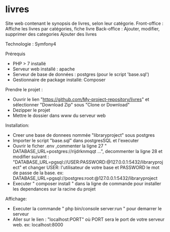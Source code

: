 # livres
Site web contenant le synopsis de livres, selon leur catégorie.
Front-office : Affiche les livres par catégories, fiche livre
Back-office : Ajouter, modifier, supprimer des categories
              Ajouter des livres

Technologie : Symfony4

Prérequis
  - PHP > 7 installé
  - Serveur web installé : apache
  - Serveur de base de données : postgres (pour le script 'base.sql')
  - Gestionnaire de package installé: Composer
  
Prendre le projet : 
  - Ouvrir le lien "https://github.com/My-project-repository/livres" et sélectionner "Download Zip" sous "Clone or Download"
  - Dezipper le projet
  - Mettre le dossier dans www du serveur web
  
Installation:
  
  - Creer une base de donnees nommée "libraryproject" sous postgres
  - Importer le script "base.sql" dans postgresSQL et l'executer
  - Ouvrir le ficher .env ,commenter la ligne 27 "  DATABASE_URL=postgres://rijdrknmqqt ...", decommenter la ligne 28 et modifier 
  suivant : "DATABASE_URL=pgsql://USER:PASSWORD:@127.0.0.1:5432/libraryproject" et changer USER: l'utilisateur de votre base
  et PASSWORD le mot de passe de la base. ex: DATABASE_URL=pgsql://postgres:root:@127.0.0.1:5432/libraryproject
  - Executer " composer install " dans la ligne de commande  pour installer les dependances sur la racine du projet
  
  
 Affichage: 
  - Executer la commande " php bin/console server:run " pour demarrer le serveur
  - Aller sur le lien : "localhost:PORT" où PORT sera le port de votre serveur web. ex: localhost:8000
  
  
  
